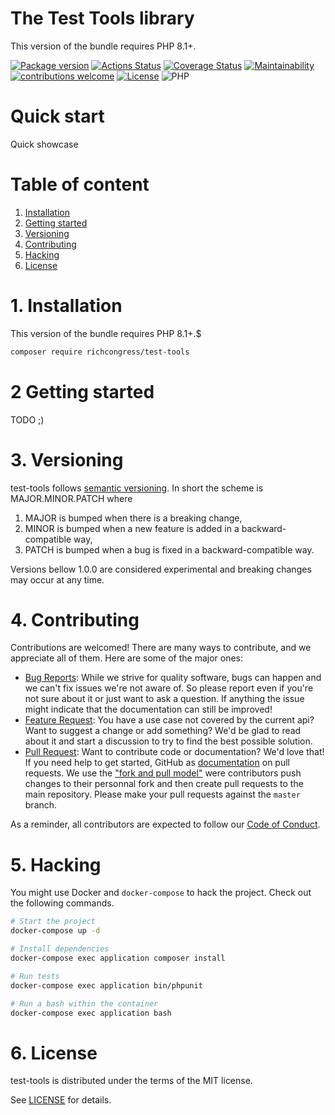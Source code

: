 The Test Tools library
=======================================

This version of the bundle requires PHP 8.1+.

[![Package version](https://img.shields.io/packagist/v/richcongress/test-tools)](https://packagist.org/packages/richcongress/test-tools)
[![Actions Status](https://github.com/richcongress/test-tools/workflows/Tests/badge.svg)](https://github.com/richcongress/test-tools/actions)
[![Coverage Status](https://coveralls.io/repos/github/richcongress/test-tools/badge.svg?branch=master)](https://coveralls.io/github/richcongress/test-tools?branch=master)
[![Maintainability](https://api.codeclimate.com/v1/badges/5c87c94ba94658181756/maintainability)](https://codeclimate.com/github/richcongress/test-tools/maintainability)
[![contributions welcome](https://img.shields.io/badge/contributions-welcome-brightgreen.svg?style=flat)](https://github.com/richcongress/test-tools/issues)
[![License](https://img.shields.io/badge/license-MIT-blue.svg)](LICENSE.md)
![PHP](https://img.shields.io/badge/PHP-7.3%2B-yellow)




# Quick start

Quick showcase

# Table of content

1. [Installation](#1-installation)
2. [Getting started](#2-getting-started)
3. [Versioning](#3-versioning)
4. [Contributing](#4-contributing)
5. [Hacking](#5-hacking)
6. [License](#6-license)


# 1. Installation

This version of the bundle requires PHP 8.1+.$

```bash
composer require richcongress/test-tools
```

# 2 Getting started

TODO ;)


# 3. Versioning

test-tools follows [semantic versioning](https://semver.org/). In short the scheme is MAJOR.MINOR.PATCH where
1. MAJOR is bumped when there is a breaking change,
2. MINOR is bumped when a new feature is added in a backward-compatible way,
3. PATCH is bumped when a bug is fixed in a backward-compatible way.

Versions bellow 1.0.0 are considered experimental and breaking changes may occur at any time.


# 4. Contributing

Contributions are welcomed! There are many ways to contribute, and we appreciate all of them. Here are some of the major ones:

* [Bug Reports](https://github.com/richcongress/test-tools/issues): While we strive for quality software, bugs can happen and we can't fix issues we're not aware of. So please report even if you're not sure about it or just want to ask a question. If anything the issue might indicate that the documentation can still be improved!
* [Feature Request](https://github.com/richcongress/test-tools/issues): You have a use case not covered by the current api? Want to suggest a change or add something? We'd be glad to read about it and start a discussion to try to find the best possible solution.
* [Pull Request](https://github.com/richcongress/test-tools/merge_requests): Want to contribute code or documentation? We'd love that! If you need help to get started, GitHub as [documentation](https://help.github.com/articles/about-pull-requests/) on pull requests. We use the ["fork and pull model"](https://help.github.com/articles/about-collaborative-development-models/) were contributors push changes to their personnal fork and then create pull requests to the main repository. Please make your pull requests against the `master` branch.

As a reminder, all contributors are expected to follow our [Code of Conduct](CODE_OF_CONDUCT.md).


# 5. Hacking

You might use Docker and `docker-compose` to hack the project. Check out the following commands.

```bash
# Start the project
docker-compose up -d

# Install dependencies
docker-compose exec application composer install

# Run tests
docker-compose exec application bin/phpunit

# Run a bash within the container
docker-compose exec application bash
```


# 6. License

test-tools is distributed under the terms of the MIT license.

See [LICENSE](LICENSE.md) for details.

